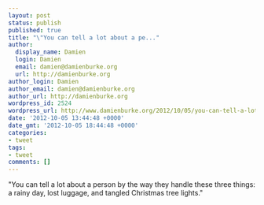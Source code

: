 ```yaml
---
layout: post
status: publish
published: true
title: "\"You can tell a lot about a pe..."
author:
  display_name: Damien
  login: Damien
  email: damien@damienburke.org
  url: http://damienburke.org
author_login: Damien
author_email: damien@damienburke.org
author_url: http://damienburke.org
wordpress_id: 2524
wordpress_url: http://www.damienburke.org/2012/10/05/you-can-tell-a-lot-about-a-pe/
date: '2012-10-05 13:44:48 +0000'
date_gmt: '2012-10-05 18:44:48 +0000'
categories:
- tweet
tags:
- tweet
comments: []
---
```

<p>"You can tell a lot about a person by the way they handle these three things: a rainy day, lost luggage, and tangled Christmas tree lights."</p>
